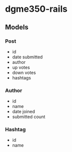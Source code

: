 dgme350-rails
=============

## Models

### Post

- id
- date submitted
- author
- up votes
- down votes
- hashtags


### Author

- id
- name
- date joined
- submitted count


### Hashtag

- id
- name